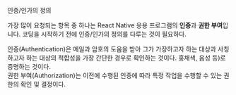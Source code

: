 인증/인가의 정의

가장 많이 요청되는 항목 중 하나는 React Native 응용 프로그램의 **인증**과 **권한 부여**입니다.
코딩을 시작하기 전에 인증/인가의 정의를 다루는 것이 필요하다.

인증(Authentication)은 메일과 암호의 도움을 받아 그가 가장하고자 하는 대상과 사칭하고자 하는 대상의 적합성을 가장 간단한 경우로 확인하는 것이다. 홍채색, 음성 등)로 증명하는 것이다.  
권한 부여(Authorization)는 이전에 수행된 인증에 따라 특정 작업을 수행할 수 있는 권한의 확인 및 결정이다.
<!--stackedit_data:
eyJoaXN0b3J5IjpbMTcxMTQ1MTQ4XX0=
-->